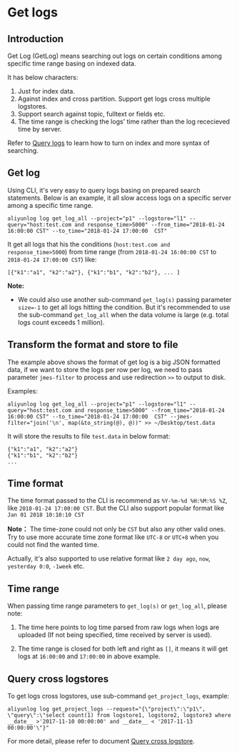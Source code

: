 # Get logs

## Introduction

Get Log (GetLog) means searching out logs on certain conditions among specific time range basing on indexed data.

It has below characters:

1. Just for index data.
2. Against index and cross partition. Support get logs cross multiple logstores.
3. Support search against topic, fulltext or fields etc.
4. The time range is checking the logs' time rather than the log rececieved time by server.

Refer to [Query logs](https://www.alibabacloud.com/help/doc-detail/43772.htm) to learn how to turn on index and more syntax of searching.

## Get log
Using CLI, it's very easy to query logs basing on prepared search statements. Below is an example, it all slow access logs on a specific server among a specific time range.

```shell
aliyunlog log get_log_all --project="p1" --logstore="l1" --query="host:test.com and response_time>5000" --from_time="2018-01-24 16:00:00 CST" --to_time="2018-01-24 17:00:00  CST"
```

It get all logs that his the conditions (`host:test.com and response_time>5000`) from time range (from `2018-01-24 16:00:00 CST` to `2018-01-24 17:00:00 CST`) like:

```shell
[{"k1":"a1", "k2":"a2"}, {"k1":"b1", "k2":"b2"}, ... ]
```

**Note:** 
- We could also use another sub-command `get_log(s)` passing parameter `size=-1` to get all logs hitting the condition. But it's recommended to use the sub-command `get_log_all` when the data volume is large (e.g. total logs count exceeds 1 million).


## Transform the format and store to file
The example above shows the format of get log is a big JSON formatted data, if we want to store the logs per row per log,  we need to pass parameter `jmes-filter` to process and use redirection `>>` to output to disk. 

Examples:

```shell
aliyunlog log get_log_all --project="p1" --logstore="l1" --query="host:test.com and response_time>5000" --from_time="2018-01-24 16:00:00 CST" --to_time="2018-01-24 17:00:00  CST" --jmes-filter="join('\n', map(&to_string(@), @))" >> ~/Desktop/test.data
``` 

It will store the results to file `test.data` in below format:

```shell
{"k1":"a1", "k2":"a2"}
{"k1":"b1", "k2":"b2"}
...
```

## Time format
The time format passed to the CLI is recommend as `%Y-%m-%d %H:%M:%S %Z`, like `2018-01-24 17:00:00 CST`. But the CLI also support popular format like `Jan 01 2018 10:10:10 CST`

**Note：** The time-zone could not only be `CST` but also any other valid ones. Try to use more accurate time zone format like `UTC-8` or `UTC+8` when you could not find the wanted time. 

Actually, it's also supported to use relative format like `2 day ago`, `now`, `yesterday 0:0`, `-1week` etc.

## Time range
When passing time range parameters to `get_log(s)` or `get_log_all`, please note:

1. The time here points to log time parsed from raw logs when logs are uploaded (If not being specified, time received by server is used).  

2. The time range is closed for both left and right as `[]`, it means it will get logs at `16:00:00` and `17:00:00` in above example.


## Query cross logstores

To get logs cross logstores, use sub-command `get_project_logs`, example:


```shell
aliyunlog log get_project_logs --request="{\"project\":\"p1\", \"query\":\"select count(1) from logstore1, logstore2, logstore3 where __date__ >'2017-11-10 00:00:00' and __date__ < '2017-11-13 00:00:00'\"}"
```

For more detail, please refer to document [Query cross logstore](https://www.alibabacloud.com/help/product/62650.htm).
